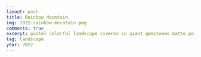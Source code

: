 ```yaml
---
layout: post
title: Rainbow Mountain
img: 2022-rainbow-mountain.png
comments: true
excerpt: pastel colorful landscape covered in giant gemstones matte painting trending on artstation HQ
tag: landscape
year: 2022
---
```


